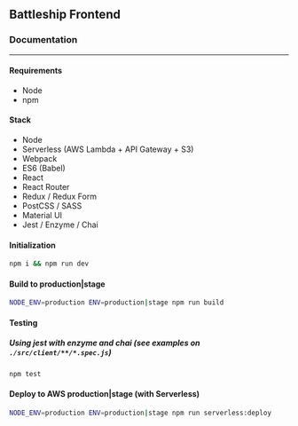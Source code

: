 ## Battleship Frontend
### Documentation
---
#### Requirements
- Node
- npm

#### Stack
- Node
- Serverless (AWS Lambda + API Gateway + S3)
- Webpack
- ES6 (Babel)
- React
- React Router
- Redux / Redux Form
- PostCSS / SASS
- Material UI
- Jest / Enzyme / Chai

#### Initialization
```bash
npm i && npm run dev
```

#### Build to production|stage
```bash
NODE_ENV=production ENV=production|stage npm run build
```

#### Testing
##### Using jest with enzyme and chai (see examples on `./src/client/**/*.spec.js`)
```bash
npm test
```

#### Deploy to AWS production|stage (with Serverless)
```bash
NODE_ENV=production ENV=production|stage npm run serverless:deploy
```